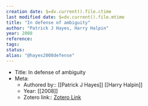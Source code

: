 ```yaml
---
creation date: $=dv.current().file.ctime
last modified date: $=dv.current().file.mtime
title: "In defense of ambiguity"
author: "Patrick J Hayes, Harry Halpin"
year: 2008
reference: 
tags: 
status: 
alias: "@hayes2008defense"
---
```


-   Title: In defense of ambiguity
-   Meta:
    -   Authored by:: [[Patrick J Hayes]] [[Harry Halpin]]
    -   Year: [[2008]]
    -   Zotero link:: [Zotero Link](zotero://select/items/1_BMWDP6ML)